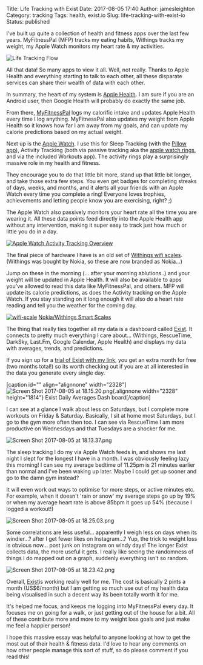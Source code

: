 Title: Life Tracking with Exist
Date: 2017-08-05 17:40
Author: jamesleighton
Category: tracking
Tags: health, exist.io
Slug: life-tracking-with-exist-io
Status: published

I've built up quite a collection of health and fitness apps over the last few years. MyFitnessPal (MFP) tracks my eating habits, Withings tracks my weight, my Apple Watch monitors my heart rate & my activities.

![Life Tracking Flow](https://jamesleighton.files.wordpress.com/2017/08/life-tracking-flow-2.png)

All that data! So many apps to view it all. Well, not really. Thanks to Apple Health and everything starting to talk to each other, all these disparate services can share their wealth of data with each other.

In summary, the heart of my system is [Apple Health](https://www.apple.com/uk/ios/health/). I am sure if you are an Android user, then Google Health will probably do exactly the same job.

From there, [MyFitnessPal](http://www.myfitnesspal.com/) logs my calorific intake and updates Apple Health every time I log anything. MyFitnessPal also updates my weight from Apple Health so it knows how far I am away from my goals, and can update my calorie predictions based on my actual weight.

Next up is the [Apple Watch](http://amzn.to/2v9gTh3). I use this for Sleep Tracking (with the [Pillow app](https://neybox.com/pillow/)), Activity Tracking (both via passive tracking aka the [apple watch rings](https://support.apple.com/en-gb/HT204517), and via the included Workouts app). The activity rings play a surprisingly massive role in my health and fitness.

They encourage you to do that little bit more, stand up that little bit longer, and take those extra few steps. You even get badges for completing streaks of days, weeks, and months, and it alerts all your friends with an Apple Watch every time you complete a ring! Everyone loves trophies, achievements and letting people know you are exercising, right? ;)

The Apple Watch also passively monitors your heart rate all the time you are wearing it. All these data points feed directly into the Apple Health app without any intervention, making it super easy to track just how much or little you do in a day.

[![Apple Watch Activity Tracking Overview](https://jamesleighton.files.wordpress.com/2017/08/screen-shot-2017-08-05-at-17-59-17.png)](https://support.apple.com/en-gb/HT204517)

The final piece of hardware I have is an old set of [Withings wifi scales](http://amzn.to/2v8Zg0N).(Withings was bought by Nokia, so these are now branded as Nokia...)

Jump on these in the morning (... after your morning ablutions..) and your weight will be updated in Apple Health. It will also be available to apps you've allowed to read this data like MyFitnessPal, and others. MFP will update its calorie predictions, as does the Activity tracking on the Apple Watch. If you stay standing on it long enough it will also do a heart rate reading and tell you the weather for the coming day.



[![wifi-scale](https://jamesleighton.files.wordpress.com/2017/08/wifi-scale.jpg)](http://amzn.to/2v9pPTH) [Nokia/Withings Smart Scales](http://amzn.to/2v9pPTH)

The thing that really ties together all my data is a dashboard called [Exist](https://exist.io/?referred_by=jamesleighton). It connects to pretty much everything I care about... (Withings, RescueTime, DarkSky, Last.Fm, Google Calendar, Apple Health) and displays my data with averages, trends, and predictions.

If you sign up for a [trial of Exist with my link](https://exist.io/?referred_by=jamesleighton), you get an extra month for free (two months total!) so its worth checking out if you are at all interested in the data you generate every single day.

\[caption id="" align="alignnone" width="2328"\]![Screen Shot 2017-08-05 at 18.15.20.png](https://jamesleighton.files.wordpress.com/2017/08/screen-shot-2017-08-05-at-18-15-20.png){.alignnone width="2328" height="1814"} Exist Daily Averages Dash board\[/caption\]

I can see at a glance I walk about less on Saturdays, but I complete more workouts on Friday & Saturday. Basically, I sit at home most Saturdays, but I go to the gym more often then too. I can see via RescueTime I am more productive on Wednesdays and that Tuesdays are a shocker for me.

![Screen Shot 2017-08-05 at 18.13.37.png](https://jamesleighton.files.wordpress.com/2017/08/screen-shot-2017-08-05-at-18-13-37.png)

The sleep tracking I do my via Apple Watch feeds in, and shows me last night I slept for the longest I have in a month. I was obviously feeling lazy this morning! I can see my average bedtime of 11.25pm is 21 minutes earlier than normal and I've been waking up later. Maybe I could get up sooner and go to the damn gym instead?

It will even work out ways to optimise for more steps, or active minutes etc. For example, when it doesn't 'rain or snow' my average steps go up by 19% or when my average heart rate is above 85bpm it goes up 54% (because I logged a workout!)

![Screen Shot 2017-08-05 at 18.25.03.png](https://jamesleighton.files.wordpress.com/2017/08/screen-shot-2017-08-05-at-18-25-03.png)

Some correlations are less useful... apparently I weigh less on days when its windier...? after I get fewer likes on Instagram...? Yup, the trick to weight loss is obvious now... post junk on Instagram on windy days! The longer Exist collects data, the more useful it gets. I really like seeing the randomness of things I do mapped out on a graph, suddenly everything isn't so random.

![Screen Shot 2017-08-05 at 18.23.42.png](https://jamesleighton.files.wordpress.com/2017/08/screen-shot-2017-08-05-at-18-23-42.png)

Overall, [Exist](https://exist.io/?referred_by=jamesleighton)is working really well for me. The cost is basically 2 pints a month (US\$6/month) but I am getting so much use out of my health data being visualised in such a decent way its been totally worth it for me.

It's helped me focus, and keeps me logging into MyFitnessPal every day. It focuses me on going for a walk, or just getting out of the house for a bit. All of these contribute more and more to my weight loss goals and just make me feel a happier person!

I hope this massive essay was helpful to anyone looking at how to get the most out of their health & fitness data. I'd love to hear any comments on how other people manage this sort of stuff, so do please comment if you read this!